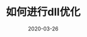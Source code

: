 ---
title: '如何进行dll优化'
date: 2020-03-26
permalink: 'webpack_dll'
tag:
  - webpack
categories:
  - webpack
---